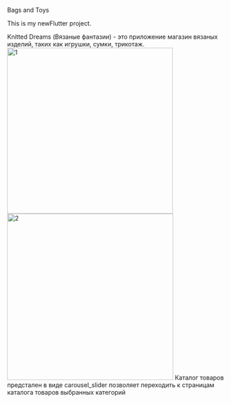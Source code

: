 Bags and Toys

This is my newFlutter project.

Knitted Dreams (Вязаные фантазии) - это приложение магазин вязаных изделий, таких как игрушки, сумки, трикотаж.  
<img width="384" alt="1" src="https://user-images.githubusercontent.com/91333676/225847275-680f4ef3-5806-4971-91ee-f3c224092503.png">
<img width="385" alt="2" src="https://user-images.githubusercontent.com/91333676/225847517-7d0383c7-8807-402d-88bd-7c625b7a87ce.png">
Каталог товаров предстален в виде carousel_slider позволяет переходить к страницам каталога товаров выбранных категорий
